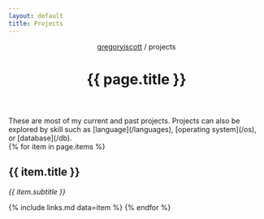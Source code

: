 ```yaml
---
layout: default
title: Projects
---
```


<header>
  <nav>
    <a href="/">gregoryjscott</a> / projects
  </nav>

  <h1>{{ page.title }}</h1>
</header>

<section markdown="1">
These are most of my current and past projects. Projects can also be explored by skill such as [language](/languages), [operating system](/os), or [database](/db).
</section>

<section>
{% for item in page.items %}
  <h1>{{ item.title }}</h1>

  <p><em>{{ item.subtitle }}</em></p>

  {% include links.md data=item %}
{% endfor %}
</section>
